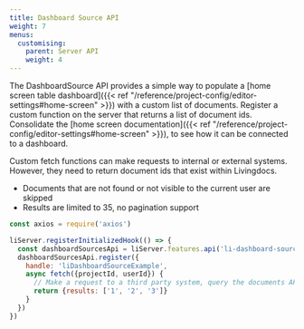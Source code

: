 ```yaml
---
title: Dashboard Source API
weight: 7
menus:
  customising:
    parent: Server API
    weight: 4
---
```


The DashboardSource API provides a simple way to populate a [home screen table dashboard]({{< ref "/reference/project-config/editor-settings#home-screen" >}}) with a custom list of documents.
Register a custom function on the server that returns a list of document ids. Consolidate the [home screen documentation]({{< ref "/reference/project-config/editor-settings#home-screen" >}}), to see how it can be connected to a dashboard.

Custom fetch functions can make requests to internal or external systems. However, they need to return document ids that exist within Livingdocs.

- Documents that are not found or not visible to the current user are skipped
- Results are limited to 35, no pagination support

```js
const axios = require('axios')

liServer.registerInitializedHook(() => {
  const dashboardSourcesApi = liServer.features.api('li-dashboard-sources')
  dashboardSourcesApi.register({
    handle: 'liDashboardSourceExample',
    async fetch({projectId, userId}) {
      // Make a request to a third party system, query the documents API, read a file or similar.
      return {results: ['1', '2', '3']}
    }
  })
})
```
